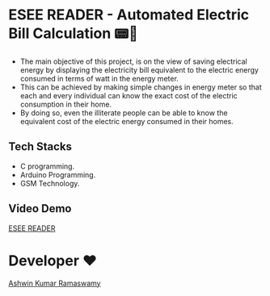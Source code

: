 # ESEE READER - Automated Electric Bill Calculation 📟📲

- The main objective of this project, is on the view of saving electrical energy by displaying the electricity bill equivalent to the electric energy consumed in terms of watt in   the energy meter.
- This can be achieved by making simple changes in energy meter so that each and every individual can know the exact cost of the electric consumption in their home.
- By doing so, even the illiterate people can be able to know the equivalent cost of the electric energy consumed in their homes.

## Tech Stacks
- C programming.
- Arduino Programming.
- GSM Technology.

## Video Demo
[ESEE READER](https://docs.google.com/presentation/d/1X_j90BNUnj3x8gA68DQRr31mnw2t9j0Fn1nDlxOzdM0/edit?usp=drivesdk)

# Developer ❤
[Ashwin Kumar Ramaswamy](https://github.com/Ash515)
